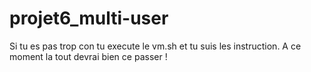 # projet6_multi-user

Si tu es pas trop con tu execute le vm.sh et tu suis les instruction.
A ce moment la tout devrai bien ce passer !
